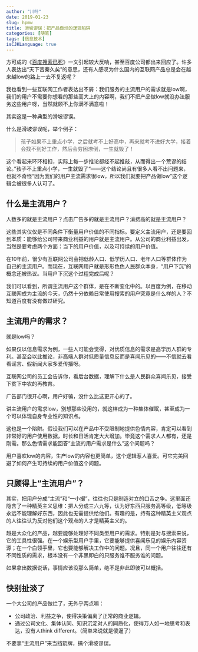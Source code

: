```yaml
---
author: "川叶"
date: 2019-01-23
slug: hpmw
title: 滑坡谬误：把产品做烂的逻辑陷阱
categories: [随笔]
tags: [信息技术]
isCJKLanguage: true
---
```


方可成的《[百度搜索已死](https://weibo.com/ttarticle/p/show?id=2309404331600992154916)》一文引起较大反响，甚至百度公司都出来回应了。许多人表达出“天下苦秦久矣”的意思，还有人感叹为什么国内的互联网产品总是会在越来越low的路上一去不复返呢？

我也看到一些互联网工作者表达出不屑：我们服务的主流用户的需求就是low啊，我们的用户不需要你想看的那些高大上的内容啊，我们不把产品做low就没办法服务这些用户呀，当然就顾不上你满不满意啦！

其实这是一种典型的滑坡谬误。

什么是滑坡谬误呢，举个例子：

> 孩子如果不上重点小学，之后就考不上好高中，再来就考不进好大学，接着会找不到好工作，然后会穷困潦倒，一生就毁了！

这个看起来环环相扣，实际上每一步推论都经不起推敲，从而得出一个荒谬的结论。”孩子不上重点小学，一生就毁了“——这个结论尚且有很多人看不出问题来，也就不奇怪“因为我们的用户主流需求很low，所以我们就要把产品做low”这个逻辑会被很多人认可了。

## 什么是主流用户？

人数多的就是主流用户？点击广告多的就是主流用户？消费高的就是主流用户？

这些其实仅仅是不同条件下衡量用户价值的不同指标。要定义主流用户，还是要回到本质：能够给公司带来商业利益的用户就是主流用户。从公司的商业利益出发，当然是要考虑两个方面：当下的用户价值，以及可持续的用户价值。

在10年前，很少有互联网公司会把低龄人口、低学历人口、老年人口等群体作为自己的主流用户。而现在，互联网用户就是形形色色人民群众本身，“用户下沉”的概念还被热议。当用户下沉这个过程完成后呢？

我们可以看到，所谓主流用户这个群体，是在不断变化中的。以百度为例，在移动互联网成为主流的今天，仍然十分依赖日常使用搜索的用户究竟是什么样的人？不知道百度有没有做过研究。

## 主流用户的需求？

就是low吗？

如果仅以信息需求为例，一些人可能会觉得，对优质信息的需求是高学历人群的专利。甚至会以此推论，非高端人群对低质量信息反而是喜闻乐见的——不信就去看看谣言、假新闻大家多爱传播呀。

互联网公司的员工会告诉你，看后台数据，理解下什么是人民群众喜闻乐见，接受下贫下中农的再教育。

广告部门很开心啊，用户好骗，没什么比这更开心的了。

讲主流用户的需求low，别想那些没用的，就这样成为一种集体催眠，甚至成为一个可以体现自身专业性的知识点。

这也是一个陷阱。假设我们可以在产品中不受限制地提供色情内容，肯定可以看到非常好的用户使用数据，时长和日活肯定大大增加。毕竟这个需求人人都有，还是刚需。那么色情需求能回答“主流的用户需求是什么”这个问题吗？

用户喜欢low的内容，生产low的内容也更简单，这个逻辑惹人喜爱。可它完美回避了如何产生可持续的用户价值这个问题。

## 只顾得上“主流用户”？

其实，把用户分成“主流”和“一小撮”，往往也只是制造对立的口舌之争。这里面还隐含了一种精英主义思维：把人分成三六九等，认为好东西只服务高等级，低等级永远不能理解好东西，因此也无需提供给他们。有趣的是，持有这种精英主义观点的人往往认为反对他们这个观点的人才是精英主义的。

越是大众化的产品，越要能够处理好不同类型用户的需求。特别是对与搜索来说，它的工具性很强。在一个娱乐型用户手里，它要能够提供喜闻乐见的娱乐内容资源；在一个白领手里，它也要能够解决工作中的问题。况且，同一个用户往往还有不同性质的需求，根本没有一个非黑即白的只服务谁不服务谁的问题。

如果拿出数据说话，事情应该没那么简单，绝不是非此即彼可以概括。

## 快别扯淡了

一个大公司的产品做烂了，无外乎两点嘛：

* 公司政治、利益之争，使得决策偏离了正常的商业逻辑。
* 通过公司文化、集体认同、知识沉淀对人的同质化，使得万人如一地思考和表达，没有人think different。（简单来说就是傻逼了）

不要拿“主流用户”来当挡箭牌，搞个滑坡谬误。